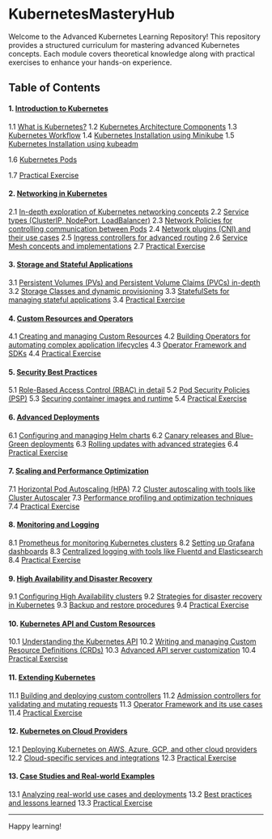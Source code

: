 # KubernetesMasteryHub

Welcome to the Advanced Kubernetes Learning Repository! This repository provides a structured curriculum for mastering advanced Kubernetes concepts. Each module covers theoretical knowledge along with practical exercises to enhance your hands-on experience.

## Table of Contents

#### 1. [Introduction to Kubernetes](./Module-1)

1.1 [What is Kubernetes?](./Module-1/1.1-What-is-Kubernetes.md)
1.2 [Kubernetes Architecture Components](./Module-1/1.2-kubernetes-architecture-components.md)
1.3 [Kubernetes Workflow](./Module-1/1.3-Kubernetes-Workflow.md)
1.4 [Kubernetes Installation using Minikube](./Module-1/1.4-Kubernetes-Installation-using-Minikube.md)
1.5 [Kubernetes Installation using kubeadm](./Module-1/1.5-Kubernetes-Installation-using-kubeadm.md)

1.6 [Kubernetes Pods](./Module-1/1.6-Kubernetes-Pods.md)

1.7 [Practical Exercise](./Module-1/1.7-Kubernetes-Pods.md)

#### 2. [Networking in Kubernetes](#module-2-networking-in-kubernetes)

2.1 [In-depth exploration of Kubernetes networking concepts](#21-in-depth-exploration-of-kubernetes-networking-concepts)
2.2 [Service types (ClusterIP, NodePort, LoadBalancer)](#22-service-types-clusterip-nodeport-loadbalancer)
2.3 [Network Policies for controlling communication between Pods](#23-network-policies-for-controlling-communication-between-pods)
2.4 [Network plugins (CNI) and their use cases](#24-network-plugins-cni-and-their-use-cases)
2.5 [Ingress controllers for advanced routing](#25-ingress-controllers-for-advanced-routing)
2.6 [Service Mesh concepts and implementations](#26-service-mesh-concepts-and-implementations)
2.7 [Practical Exercise](#27-practical-exercise)

#### 3. [Storage and Stateful Applications](#module-3-storage-and-stateful-applications)

3.1 [Persistent Volumes (PVs) and Persistent Volume Claims (PVCs) in-depth](#31-persistent-volumes-pvs-and-persistent-volume-claims-pvcs-in-depth)
3.2 [Storage Classes and dynamic provisioning](#32-storage-classes-and-dynamic-provisioning)
3.3 [StatefulSets for managing stateful applications](#33-statefulsets-for-managing-stateful-applications)
3.4 [Practical Exercise](#34-practical-exercise)

#### 4. [Custom Resources and Operators](#module-4-custom-resources-and-operators)

4.1 [Creating and managing Custom Resources](#41-creating-and-managing-custom-resources)
4.2 [Building Operators for automating complex application lifecycles](#42-building-operators-for-automating-complex-application-lifecycles)
4.3 [Operator Framework and SDKs](#43-operator-framework-and-sdks)
4.4 [Practical Exercise](#44-practical-exercise)

#### 5. [Security Best Practices](#module-5-security-best-practices)

5.1 [Role-Based Access Control (RBAC) in detail](#51-role-based-access-control-rbac-in-detail)
5.2 [Pod Security Policies (PSP)](#52-pod-security-policies-psp)
5.3 [Securing container images and runtime](#53-securing-container-images-and-runtime)
5.4 [Practical Exercise](#54-practical-exercise)

#### 6. [Advanced Deployments](#module-6-advanced-deployments)

6.1 [Configuring and managing Helm charts](#61-configuring-and-managing-helm-charts)
6.2 [Canary releases and Blue-Green deployments](#62-canary-releases-and-blue-green-deployments)
6.3 [Rolling updates with advanced strategies](#63-rolling-updates-with-advanced-strategies)
6.4 [Practical Exercise](#64-practical-exercise)

#### 7. [Scaling and Performance Optimization](#module-7-scaling-and-performance-optimization)

7.1 [Horizontal Pod Autoscaling (HPA)](#71-horizontal-pod-autoscaling-hpa)
7.2 [Cluster autoscaling with tools like Cluster Autoscaler](#72-cluster-autoscaling-with-tools-like-cluster-autoscaler)
7.3 [Performance profiling and optimization techniques](#73-performance-profiling-and-optimization-techniques)
7.4 [Practical Exercise](#74-practical-exercise)

#### 8. [Monitoring and Logging](#module-8-monitoring-and-logging)

8.1 [Prometheus for monitoring Kubernetes clusters](#81-prometheus-for-monitoring-kubernetes-clusters)
8.2 [Setting up Grafana dashboards](#82-setting-up-grafana-dashboards)
8.3 [Centralized logging with tools like Fluentd and Elasticsearch](#83-centralized-logging-with-tools-like-fluentd-and-elasticsearch)
8.4 [Practical Exercise](#84-practical-exercise)

#### 9. [High Availability and Disaster Recovery](#module-9-high-availability-and-disaster-recovery)

9.1 [Configuring High Availability clusters](#91-configuring-high-availability-clusters)
9.2 [Strategies for disaster recovery in Kubernetes](#92-strategies-for-disaster-recovery-in-kubernetes)
9.3 [Backup and restore procedures](#93-backup-and-restore-procedures)
9.4 [Practical Exercise](#94-practical-exercise)

#### 10. [Kubernetes API and Custom Resources](#module-10-kubernetes-api-and-custom-resources)

10.1 [Understanding the Kubernetes API](#101-understanding-the-kubernetes-api)
10.2 [Writing and managing Custom Resource Definitions (CRDs)](#102-writing-and-managing-custom-resource-definitions-crds)
10.3 [Advanced API server customization](#103-advanced-api-server-customization)
10.4 [Practical Exercise](#104-practical-exercise)

#### 11. [Extending Kubernetes](#module-11-extending-kubernetes)

11.1 [Building and deploying custom controllers](#111-building-and-deploying-custom-controllers)
11.2 [Admission controllers for validating and mutating requests](#112-admission-controllers-for-validating-and-mutating-requests)
11.3 [Operator Framework and its use cases](#113-operator-framework-and-its-use-cases)
11.4 [Practical Exercise](#114-practical-exercise)

#### 12. [Kubernetes on Cloud Providers](#module-12-kubernetes-on-cloud-providers)

12.1 [Deploying Kubernetes on AWS, Azure, GCP, and other cloud providers](#121-deploying-kubernetes-on-aws-azure-gcp-and-other-cloud-providers)
12.2 [Cloud-specific services and integrations](#122-cloud-specific-services-and-integrations)
12.3 [Practical Exercise](#123-practical-exercise)

#### 13. [Case Studies and Real-world Examples](#module-13-case-studies-and-real-world-examples)

13.1 [Analyzing real-world use cases and deployments](#131-analyzing-real-world-use-cases-and-deployments)
13.2 [Best practices and lessons learned](#132-best-practices-and-lessons-learned)
13.3 [Practical Exercise](#133-practical-exercise)

---

Happy learning!
